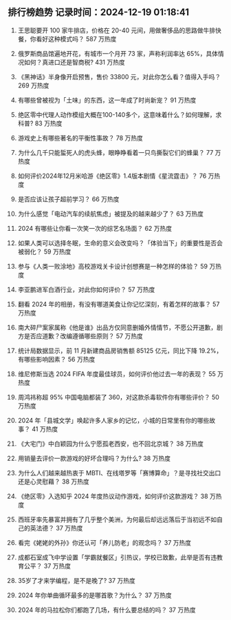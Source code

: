 
## 排行榜趋势 记录时间：2024-12-19 01:18:41
  
  1. 王思聪要开 100 家牛排店，价格在 20-40 元间，用做奢侈品的思路做牛排快餐，你看好这种模式吗？ 587 万热度
    
  2. 俄罗斯商品馆遍地开花，有城市一个月开 73 家，声称利润率达 65%，具体情况如何？真进口还是智商税? 431 万热度
    
  3. 《黑神话》半身像开启预售，售价 33800 元，对此你怎么看？值得入手吗？ 269 万热度
    
  4. 有哪些曾被视为「土味」的东西，这一年成了时尚新宠？ 91 万热度
    
  5. 绝区零中代理人动作模组大概在100-140多个，这意味着什么？如何理解，求科普? 83 万热度
    
  6. 游戏史上有哪些著名的平衡性事故？ 78 万热度
    
  7. 为什么几千只能蜇死人的虎头蜂，眼睁睁看着一只鸟撕裂它们的蜂巢？ 77 万热度
    
  8. 如何评价2024年12月米哈游《绝区零》1.4版本剧情《星流霆击》？ 76 万热度
    
  9. 是否应该让孩子超前学习？ 66 万热度
    
  10. 为什么感觉「电动汽车的续航焦虑」被提及的越来越少了？ 63 万热度
    
  11. 2024 有哪些让你看一次笑一次的综艺名场面？ 62 万热度
    
  12. 如果人类可以选择冬眠，生命的意义会改变吗？「体验当下」的重要性是否会被弱化？ 59 万热度
    
  13. 参与《人类一败涂地》高校游戏关卡设计创想赛是一种怎样的体验？ 59 万热度
    
  14. 李亚鹏进军白酒行业，对此你如何评价？ 57 万热度
    
  15. 翻看 2024 年的相册，有没有哪道美食让你记忆深刻，有着怎样的故事？ 57 万热度
    
  16. 南大碎尸案家属称《他是谁》出品方仅同意删婚外情情节，不愿公开道歉，剧方是否应道歉？改编遵循哪些原则？ 57 万热度
    
  17. 统计局数据显示，前 11 月新建商品房销售额 85125 亿元，同比下降 19.2%，有哪些影响因素？ 56 万热度
    
  18. 维尼修斯当选 2024 FIFA 年度最佳球员，如何评价他过去一年的表现？ 55 万热度
    
  19. 周鸿祎称超 95% 中国电脑都装了 360，对这款杀毒软件你有哪些评价？ 50 万热度
    
  20. 2024 年「县城文学」唤起许多人家乡的记忆，小城的日常里有你的哪些故事？ 41 万热度
    
  21. 《大宅门》中白颖园为什么宁愿孤老西安，也不回北京城？ 38 万热度
    
  22. 用销量去评价一款游戏的好坏合理吗？为什么? 38 万热度
    
  23. 为什么人们越来越热衷于 MBTI、在线塔罗等「赛博算命」？是寻找社交出口还是心灵慰藉？ 38 万热度
    
  24. 《绝区零》入选知乎 2024 年度热议动作游戏，如何评价这款游戏？ 38 万热度
    
  25. 西班牙率先暴富并拥有了几乎整个美洲，为何最后却远远落后于当初远不如自己的英法德？ 37 万热度
    
  26. 看完《姥姥的外孙》你还认可「养儿防老」的观念吗？ 37 万热度
    
  27. 成都石室成飞中学设置「学霸就餐区」引热议，学校已致歉，此举是否有违教育公平？ 37 万热度
    
  28. 35岁了才来学编程，是不是晚了? 37 万热度
    
  29. 2024 年你单曲循环最多的是哪首歌？为什么？ 37 万热度
    
  30. 2024 年的马拉松你们都跑了几场，有什么要总结的吗？ 37 万热度
    